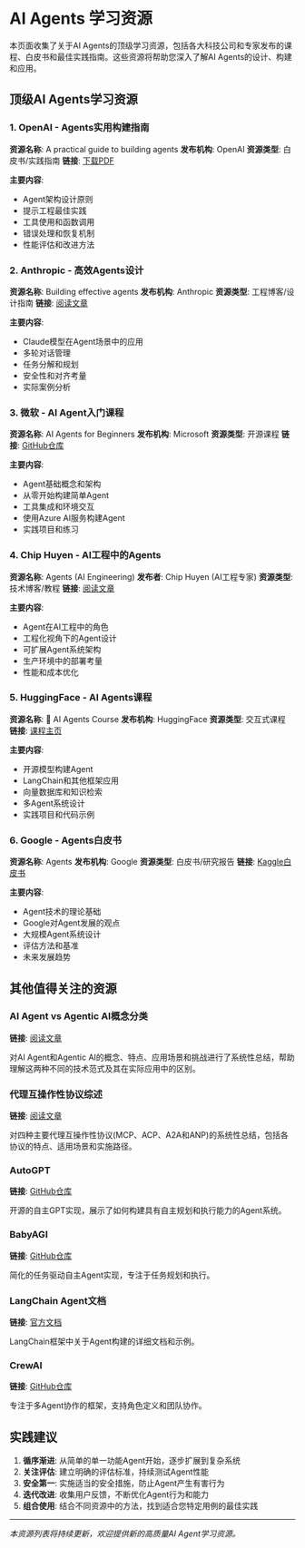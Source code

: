 # AI Agents 学习资源

本页面收集了关于AI Agents的顶级学习资源，包括各大科技公司和专家发布的课程、白皮书和最佳实践指南。这些资源将帮助您深入了解AI Agents的设计、构建和应用。

## 顶级AI Agents学习资源

### 1. OpenAI - Agents实用构建指南

**资源名称**: A practical guide to building agents
**发布机构**: OpenAI
**资源类型**: 白皮书/实践指南
**链接**: [下载PDF](https://cdn.openai.com/business-guides-and-resources/a-practical-guide-to-building-agents.pdf)

**主要内容**:
- Agent架构设计原则
- 提示工程最佳实践
- 工具使用和函数调用
- 错误处理和恢复机制
- 性能评估和改进方法

### 2. Anthropic - 高效Agents设计

**资源名称**: Building effective agents
**发布机构**: Anthropic
**资源类型**: 工程博客/设计指南
**链接**: [阅读文章](https://www.anthropic.com/engineering/building-effective-agents)

**主要内容**:
- Claude模型在Agent场景中的应用
- 多轮对话管理
- 任务分解和规划
- 安全性和对齐考量
- 实际案例分析

### 3. 微软 - AI Agent入门课程

**资源名称**: AI Agents for Beginners
**发布机构**: Microsoft
**资源类型**: 开源课程
**链接**: [GitHub仓库](https://github.com/microsoft/ai-agents-for-beginners)

**主要内容**:
- Agent基础概念和架构
- 从零开始构建简单Agent
- 工具集成和环境交互
- 使用Azure AI服务构建Agent
- 实践项目和练习

### 4. Chip Huyen - AI工程中的Agents

**资源名称**: Agents (AI Engineering)
**发布者**: Chip Huyen (AI工程专家)
**资源类型**: 技术博客/教程
**链接**: [阅读文章](https://huyenchip.com/2025/01/07/agents.html)

**主要内容**:
- Agent在AI工程中的角色
- 工程化视角下的Agent设计
- 可扩展Agent系统架构
- 生产环境中的部署考量
- 性能和成本优化

### 5. HuggingFace - AI Agents课程

**资源名称**: 🤗 AI Agents Course
**发布机构**: HuggingFace
**资源类型**: 交互式课程
**链接**: [课程主页](https://huggingface.co/learn/agents-course/en/unit0/introduction)

**主要内容**:
- 开源模型构建Agent
- LangChain和其他框架应用
- 向量数据库和知识检索
- 多Agent系统设计
- 实践项目和代码示例

### 6. Google - Agents白皮书

**资源名称**: Agents
**发布机构**: Google
**资源类型**: 白皮书/研究报告
**链接**: [Kaggle白皮书](https://www.kaggle.com/whitepaper-agents)

**主要内容**:
- Agent技术的理论基础
- Google对Agent发展的观点
- 大规模Agent系统设计
- 评估方法和基准
- 未来发展趋势

## 其他值得关注的资源

### AI Agent vs Agentic AI概念分类

**链接**: [阅读文章](./ai-agent-vs-agentic-ai)

对AI Agent和Agentic AI的概念、特点、应用场景和挑战进行了系统性总结，帮助理解这两种不同的技术范式及其在实际应用中的区别。

### 代理互操作性协议综述

**链接**: [阅读文章](/tools/agent-interoperability-protocols)

对四种主要代理互操作性协议(MCP、ACP、A2A和ANP)的系统性总结，包括各协议的特点、适用场景和实施路径。

### AutoGPT

**链接**: [GitHub仓库](https://github.com/Significant-Gravitas/AutoGPT)

开源的自主GPT实现，展示了如何构建具有自主规划和执行能力的Agent系统。

### BabyAGI

**链接**: [GitHub仓库](https://github.com/yoheinakajima/babyagi)

简化的任务驱动自主Agent实现，专注于任务规划和执行。

### LangChain Agent文档

**链接**: [官方文档](https://python.langchain.com/docs/modules/agents/)

LangChain框架中关于Agent构建的详细文档和示例。

### CrewAI

**链接**: [GitHub仓库](https://github.com/joaomdmoura/crewAI)

专注于多Agent协作的框架，支持角色定义和团队协作。

## 实践建议

1. **循序渐进**: 从简单的单一功能Agent开始，逐步扩展到复杂系统
2. **关注评估**: 建立明确的评估标准，持续测试Agent性能
3. **安全第一**: 实施适当的安全措施，防止Agent产生有害行为
4. **迭代改进**: 收集用户反馈，不断优化Agent行为和能力
5. **组合使用**: 结合不同资源中的方法，找到适合您特定用例的最佳实践

---

*本资源列表将持续更新，欢迎提供新的高质量AI Agent学习资源。*
